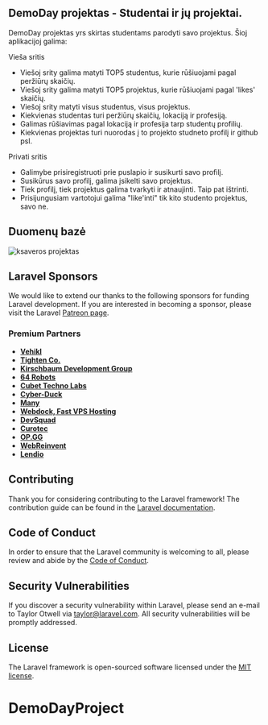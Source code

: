 

## DemoDay projektas - Studentai ir jų projektai.

DemoDay projektas yrs skirtas studentams parodyti savo projektus. Šioj aplikacijoj galima:

Vieša sritis
- Viešoj srity galima matyti TOP5 studentus, kurie rūšiuojami pagal peržiūrų skaičių.
- Viešoj srity galima matyti TOP5 projektus, kurie rūšiuojami pagal 'likes' skaičių.
- Viešoj srity matyti visus studentus, visus projektus.
- Kiekvienas studentas turi peržiūrų skaičių, lokaciją ir profesiją.
- Galimas rūšiavimas pagal lokaciją ir profesija tarp studentų profilių.
- Kiekvienas projektas turi nuorodas į to projekto studneto profilį ir github psl.

Privati sritis
- Galimybe prisiregistruoti prie puslapio ir susikurti savo profilį.
- Susikūrus savo profilį, galima įsikelti savo projektus.
- Tiek profilį, tiek projektus galima tvarkyti ir atnaujinti. Taip pat ištrinti.
- Prisijungusiam vartotojui galima "like'inti" tik kito studento projektus, savo ne.




## Duomenų bazė

![ksaveros projektas](https://github.com/Ksavera/DemoDayProject/assets/99336407/0c2701ba-ca54-4e63-b72e-c8180114c8ab)


## Laravel Sponsors

We would like to extend our thanks to the following sponsors for funding Laravel development. If you are interested in becoming a sponsor, please visit the Laravel [Patreon page](https://patreon.com/taylorotwell).

### Premium Partners

- **[Vehikl](https://vehikl.com/)**
- **[Tighten Co.](https://tighten.co)**
- **[Kirschbaum Development Group](https://kirschbaumdevelopment.com)**
- **[64 Robots](https://64robots.com)**
- **[Cubet Techno Labs](https://cubettech.com)**
- **[Cyber-Duck](https://cyber-duck.co.uk)**
- **[Many](https://www.many.co.uk)**
- **[Webdock, Fast VPS Hosting](https://www.webdock.io/en)**
- **[DevSquad](https://devsquad.com)**
- **[Curotec](https://www.curotec.com/services/technologies/laravel/)**
- **[OP.GG](https://op.gg)**
- **[WebReinvent](https://webreinvent.com/?utm_source=laravel&utm_medium=github&utm_campaign=patreon-sponsors)**
- **[Lendio](https://lendio.com)**

## Contributing

Thank you for considering contributing to the Laravel framework! The contribution guide can be found in the [Laravel documentation](https://laravel.com/docs/contributions).

## Code of Conduct

In order to ensure that the Laravel community is welcoming to all, please review and abide by the [Code of Conduct](https://laravel.com/docs/contributions#code-of-conduct).

## Security Vulnerabilities

If you discover a security vulnerability within Laravel, please send an e-mail to Taylor Otwell via [taylor@laravel.com](mailto:taylor@laravel.com). All security vulnerabilities will be promptly addressed.

## License

The Laravel framework is open-sourced software licensed under the [MIT license](https://opensource.org/licenses/MIT).
# DemoDayProject
